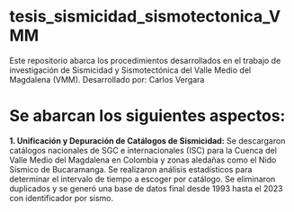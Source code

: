 # tesis_sismicidad_sismotectonica_VMM
Este repositorio abarca los procedimientos desarrollados en el trabajo de investigación de Sismicidad y Sismotectónica del Valle Medio del Magdalena (VMM). Desarrollado por: Carlos Vergara

# Se abarcan los siguientes aspectos:
<b>1. Unificación y Depuración de Catálogos de Sismicidad:</b> Se descargaron catálogos nacionales de SGC e internacionales (ISC) para la Cuenca del Valle Medio del Magdalena en Colombia y zonas aledañas como el Nido Sísmico de Bucaramanga. Se realizaron análisis estadísticos para determinar el intervalo de tiempo a escoger por catálogo. Se eliminaron duplicados y se generó una base de datos final desde 1993 hasta el 2023 con identificador por sismo.
